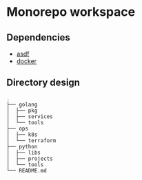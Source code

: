 # Monorepo workspace

## Dependencies
- [asdf](https://asdf-vm.com/)
- [docker](https://www.docker.com/)

## Directory design
```text
.
├── golang
│  ├── pkg
│  ├── services
│  └── tools
├── ops
│  ├── k8s
│  └── terraform
├── python
│  ├── libs
│  ├── projects
│  └── tools
└── README.md
```
